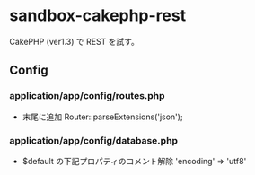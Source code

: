 sandbox-cakephp-rest
====================

CakePHP (ver1.3) で REST を試す。


Config
--------------------

### application/app/config/routes.php

* 末尾に追加
	Router::parseExtensions('json');

### application/app/config/database.php

* $default の下記プロパティのコメント解除
	'encoding' => 'utf8'
